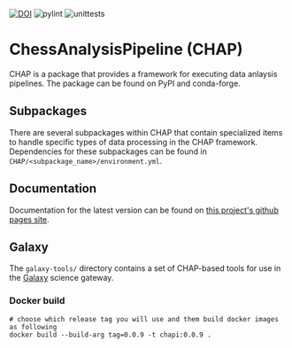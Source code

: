 [![DOI](https://zenodo.org/badge/600053436.svg)](https://zenodo.org/badge/latestdoi/600053436)
![pylint](https://github.com/CHESSComputing/ChessAnalysisPipeline/actions/workflows/pylint-check.yml/badge.svg)
![unittests](https://github.com/CHESSComputing/ChessAnalysisPipeline/actions/workflows/unittests.yml/badge.svg)

# ChessAnalysisPipeline (CHAP)
CHAP is a package that provides a framework for executing data anlaysis pipelines. The package can be found on PyPI and conda-forge.

## Subpackages
There are several subpackages within CHAP that contain specialized items to handle specific types of data processing in the CHAP framework. Dependencies for these subpackages can be found in `CHAP/<subpackage_name>/environment.yml`.

## Documentation
Documentation for the latest version can be found on [this project's github pages site](https://chesscomputing.github.io/ChessAnalysisPipeline/).

## Galaxy
The `galaxy-tools/` directory contains a set of CHAP-based tools for use in the [Galaxy](https://galaxyproject.org) science gateway.

### Docker build
```
# choose which release tag you will use and them build docker images as following
docker build --build-arg tag=0.0.9 -t chapi:0.0.9 .
```
